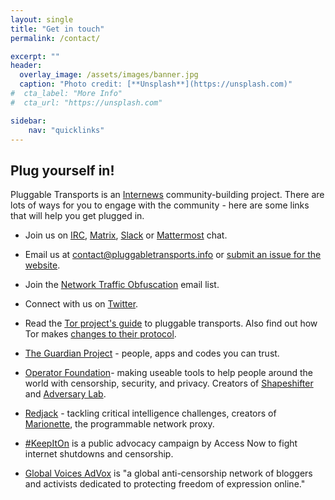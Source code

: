 ```yaml
---
layout: single
title: "Get in touch"
permalink: /contact/

excerpt: ""
header:
  overlay_image: /assets/images/banner.jpg
  caption: "Photo credit: [**Unsplash**](https://unsplash.com)"
#  cta_label: "More Info"
#  cta_url: "https://unsplash.com"

sidebar:
    nav: "quicklinks"
---
```



## Plug yourself in!

Pluggable Transports is an [Internews](https://internews.org) community-building project. There are lots of ways for you to engage with the community - here are some links that will help you get plugged in.

* Join us on [IRC](https://webchat.oftc.net/?channels=pluggable-transports), [Matrix](https://matrix.to/#/#pluggable-transports:matrix.org), [Slack](https://openobservatory.slack.com/messages/pluggable-transports/) or [Mattermost](https://community.internetfreedomfestival.org/community/channels/pluggable-transport) chat.

* Email us at [contact@pluggabletransports.info](mailto:contact@pluggabletransports.info) or [submit an issue for the website](https://github.com/Pluggable-Transports/Pluggable-Transports-website/issues).

* Join the [Network Traffic Obfuscation](https://groups.google.com/forum/#!forum/traffic-obf) email list.

* Connect with us on [Twitter](https://twitter.com/plugtransports).

* Read the [Tor project's guide](https://www.torproject.org/docs/pluggable-transports) to pluggable transports. Also find out how Tor makes [changes to their protocol](https://blog.torproject.org/tor-design-proposals-how-we-make-changes-our-protocol).

* [The Guardian Project](https://guardianproject.info/) - people, apps and codes you can trust.

* [Operator Foundation](https://operatorfoundation.org)- making useable tools to help people around the world with censorship, security, and privacy. Creators of [Shapeshifter](https://github.com/OperatorFoundation/?q=anticensorship) and [Adversary Lab](https://github.com/OperatorFoundation/AdversaryLab).

* [Redjack](https://www.redjack.com) - tackling critical intelligence challenges, creators of [Marionette](https://github.com/redjack/marionette), the programmable network proxy.

* [#KeepItOn](https://www.accessnow.org/keepiton/) is a public advocacy campaign by Access Now to fight internet shutdowns and censorship.

* [Global Voices AdVox](https://advox.globalvoices.org/) is "a global anti-censorship network of bloggers and activists dedicated to protecting freedom of expression online."
